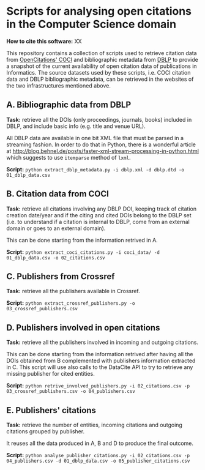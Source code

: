 # Scripts for analysing open citations in the Computer Science domain

**How to cite this software:** XX

This repository contains a collection of scripts used to retrieve citation data from [OpenCitations' COCI](http://opencitations.net/index/coci) and bibliographic metadata from [DBLP](https://dblp.org) to provide a snapshot of the current availability of open citation data of publications in Informatics. The source datasets used by these scripts, i.e. COCI citation data and DBLP bibliographic metadata, can be retrieved in the websites of the two infrastructures mentioned above.


## A. Bibliographic data from DBLP
**Task:** retrieve all the DOIs (only proceedings, journals, books) included in DBLP, and include basic info (e.g. title and venue URL).

All DBLP data are available in one bit XML file that must be parsed in a streaming fashion. In order to do that in Python, there is a wonderful article at http://blog.behnel.de/posts/faster-xml-stream-processing-in-python.html which suggests to use `itemparse` method of `lxml`.

**Script:** `python extract_dblp_metadata.py -i dblp.xml -d dblp.dtd -o 01_dblp_data.csv`


## B. Citation data from COCI
**Task:** retrieve all citations involving any DBLP DOI, keeping track of citation creation date/year and if the citing and cited DOIs belong to the DBLP set (i.e. to understand if a citation is internal to DBLP, come from an external domain or goes to an external domain).

This can be done starting from the information retrived in A.

**Script:** `python extract_coci_citations.py -i coci_data/ -d 01_dblp_data.csv -o 02_citations.csv`


## C. Publishers from Crossref
**Task:** retrieve all the publishers available in Crossref.

**Script:** `python extract_crossref_publishers.py -o 03_crossref_publishers.csv`


## D. Publishers involved in open citations
**Task:** retrieve all the publishers involved in incoming and outgoing citations.

This can be done starting from the information retrived after having all the DOIs obtained from B complemented with publishers information extracted in C. This script will use also calls to the DataCite API to try to retrieve any missing publisher for cited entities.

**Script:** `python retrive_involved_publishers.py -i 02_citations.csv -p 03_crossref_publishers.csv -o 04_publishers.csv`


## E. Publishers' citations
**Task:** retrieve the number of entities, incoming citations and outgoing citations grouped by publisher.

It reuses all the data produced in A, B and D to produce the final outcome.

**Script:** `python analyse_publisher_citations.py -i 02_citations.csv -p 04_publishers.csv -d 01_dblp_data.csv -o 05_publisher_citations.csv`
